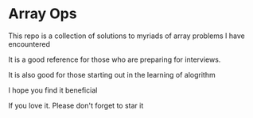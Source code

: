 # Array Ops

This repo is a collection of solutions to myriads of array problems I have encountered

It is a good reference for those who are preparing for interviews.

It is also good for those starting out in the learning of alogrithm

I hope you find it beneficial

If you love it. Please don't forget to star it
